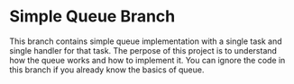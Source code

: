 # Simple Queue Branch

This branch contains simple queue implementation with a single task and single handler for that task. The perpose of this project is to understand how the queue works and how to implement it. You can ignore the code in this branch if you already know the basics of queue.
